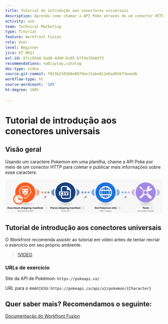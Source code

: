 ```yaml
---
title: Tutorial de introdução aos conectores universais
description: Aprenda como chamar a API Poke através de um conector HTTP para coletar e postar informações sobre um personagem Pokémon, tudo sem sair do  [!DNL Adobe Workfront Fusion].
activity: use
team: Technical Marketing
type: Tutorial
feature: Workfront Fusion
role: User
level: Beginner
jira: KT-9011
exl-id: 87cc93a0-5ad8-4d40-bc85-b7fda35b0df3
recommendations: noDisplay,catalog
doc-type: video
source-git-commit: f033b210268e8979ee15abe812e6ad85673eeedb
workflow-type: ht
source-wordcount: '105'
ht-degree: 100%

---
```


# Tutorial de introdução aos conectores universais

## Visão geral

Usando um caractere Pokemon em uma planilha, chame a API Poke por meio de um conector HTTP para coletar e publicar mais informações sobre esse caractere.

![Uma imagem do cenário do Fusion](assets/universal-connectors-and-routing-1.png)

## Tutorial de introdução aos conectores universais

O Workfront recomenda assistir ao tutorial em vídeo antes de tentar recriar o exercício em seu próprio ambiente.

>[!VIDEO](https://video.tv.adobe.com/v/335270/?quality=12&learn=on)

### URLs de exercício

Site da API de Pokémon: `https://pokeapi.co/`

URL para o exercício: `https://pokeapi.co/api/v2/pokemon/{Character}`


## Quer saber mais? Recomendamos o seguinte:

[Documentação do Workfront Fusion](https://experienceleague.adobe.com/docs/workfront/using/adobe-workfront-fusion/workfront-fusion-2.html?lang=br)
